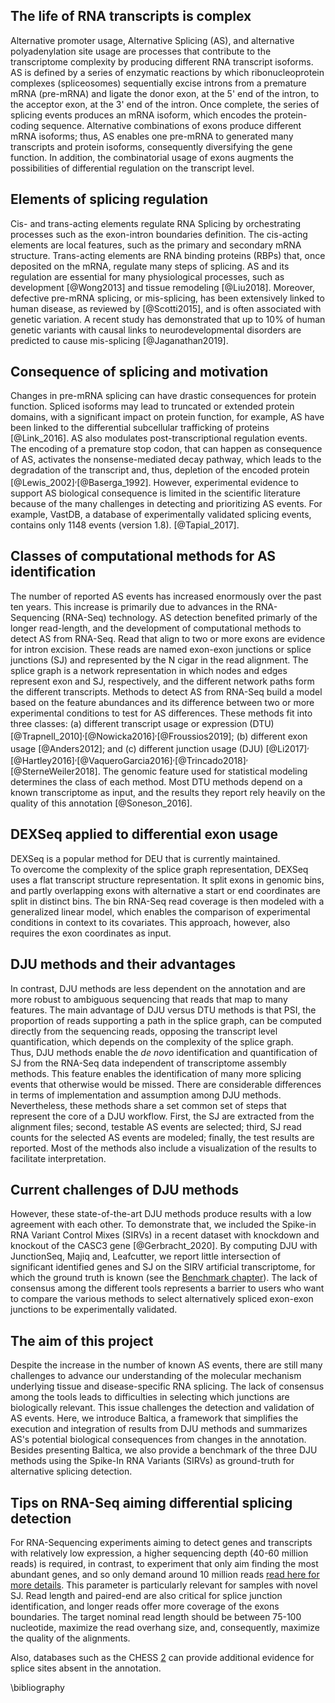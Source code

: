 ## The life of RNA transcripts is complex 
Alternative promoter usage, Alternative Splicing (AS), and alternative polyadenylation site usage are processes that contribute to the transcriptome complexity by producing different RNA transcript isoforms.
AS is defined by a series of enzymatic reactions by which ribonucleoprotein complexes (spliceosomes) sequentially excise introns from a premature mRNA (pre-mRNA) and ligate the donor exon, at the 5' end of the intron, to the acceptor exon, at the 3' end of the intron. 
Once complete, the series of splicing events produces an mRNA isoform, which encodes the protein-coding sequence. 
Alternative combinations of exons produce different mRNA isoforms; thus, AS enables one pre-mRNA to generated many transcripts and protein isoforms, consequently diversifying the gene function. 
In addition, the combinatorial usage of exons augments the possibilities of differential regulation on the transcript level.

## Elements of splicing regulation

Cis- and trans-acting elements regulate RNA Splicing by orchestrating processes such as the exon-intron boundaries definition.
The cis-acting elements are local features, such as the primary and secondary mRNA structure.
Trans-acting elements are RNA binding proteins (RBPs) that, once deposited on the mRNA, regulate many steps of splicing.
AS and its regulation are essential for many physiological processes, such as development [@Wong2013] and tissue remodeling [@Liu2018].
Moreover, defective pre-mRNA splicing, or mis-splicing, has been extensively linked to human disease, as reviewed by [@Scotti2015], and is often associated with genetic variation.
A recent study has demonstrated that up to 10% of human genetic variants with causal links to neurodevelopmental disorders are predicted to cause mis-splicing [@Jaganathan2019].

## Consequence of splicing and motivation
Changes in pre-mRNA splicing can have drastic consequences for protein function.
Spliced isoforms may lead to truncated or extended protein domains, with a significant impact on protein function, for example, AS have been linked to the differential subcellular trafficking of proteins [@Link_2016].
AS also modulates post-transcriptional regulation events. The encoding of a premature stop codon, that can happen as consequence of AS, activates the nonsense-mediated decay pathway, which leads to the degradation of the transcript and, thus, depletion of the encoded protein [@Lewis_2002]<sup>,</sup>[@Baserga_1992].
However, experimental evidence to support AS biological consequence is limited in the scientific literature because of the many challenges in detecting and prioritizing AS events.
For example, VastDB, a database of experimentally validated splicing events, contains only 1148 events (version 1.8). [@Tapial_2017].  


## Classes of computational methods for AS identification
The number of reported AS events has increased enormously over the past ten years.
This increase is primarily due to advances in the RNA-Sequencing (RNA-Seq) technology. AS detection benefited primarly of the longer read-length, and the development of computational methods to detect AS from RNA-Seq.
Read that align to two or more exons are evidence for intron excision.
These reads are named exon-exon junctions or splice junctions (SJ) and represented by the N cigar in the read alignment.
The splice graph is a network representation in which nodes and edges represent exon and SJ, respectively, and the different network paths form the different transcripts.
Methods to detect AS from RNA-Seq build a model based on the feature abundances and its difference between two or more experimental conditions to test for AS differences.
These methods fit into three classes: (a) different transcript usage or expression (DTU) [@Trapnell_2010]<sup>,</sup>[@Nowicka2016]<sup>,</sup>[@Froussios2019]; (b) different exon usage [@Anders2012]; and (c) different junction usage (DJU) [@Li2017]<sup>,</sup>[@Hartley2016]<sup>,</sup>[@VaqueroGarcia2016]<sup>,</sup>[@Trincado2018]<sup>,</sup>[@SterneWeiler2018].
The genomic feature used for statistical modeling determines the class of each method. 
Most DTU methods depend on a known transcriptome as input, and the results they report rely heavily on the quality of this annotation [@Soneson_2016].

## DEXSeq applied to differential exon usage
DEXSeq is a popular method for DEU that is currently maintained.  
To overcome the complexity of the splice graph representation, DEXSeq uses a flat transcript structure representation.
It split exons in genomic bins, and partly overlapping exons with alternative a start or end coordinates are split in distinct bins. 
The bin RNA-Seq read coverage is then modeled with a generalized linear model, which enables the comparison of experimental conditions in context to its covariates.
This approach, however, also requires the exon coordinates as input. 

## DJU methods and their advantages
In contrast, DJU methods are less dependent on the annotation and are more robust to ambiguous sequencing that reads that map to many features. 
The main advantage of DJU versus DTU methods is that PSI, the proportion of reads supporting a path in the splice graph, can be computed directly from the sequencing reads, opposing the transcript level quantification, which depends on the complexity of the splice graph.  
Thus, DJU methods enable the _de novo_ identification and quantification of SJ from the RNA-Seq data independent of transcriptome assembly methods.
This feature enables the identification of many more splicing events that otherwise would be missed.
There are considerable differences in terms of implementation and assumption among DJU methods. Nevertheless, these methods share a set common set of steps that represent the core of a DJU workflow.
First, the SJ are extracted from the alignment files; second, testable AS events are selected; third, SJ read counts for the selected AS events are modeled; finally, the test results are reported. Most of the methods also include a visualization of the results to facilitate interpretation.

## Current challenges of DJU methods
However, these state-of-the-art DJU methods produce results with a low agreement with each other. 
To demonstrate that, we included the Spike-in RNA Variant Control Mixes (SIRVs) in a recent dataset with knockdown and knockout of the CASC3 gene [@Gerbracht_2020]. 
By computing DJU with JunctionSeq, Majiq and, Leafcutter, we report little intersection of significant identified genes and SJ on the SIRV artificial transcriptome, for which the ground truth is known (see the [Benchmark chapter](benchmark.md)). 
The lack of consensus among the different tools represents a barrier to users who want to compare the various methods to select alternatively spliced exon-exon junctions to be experimentally validated.

## The aim of this project
Despite the increase in the number of known AS events, there are still many challenges to advance our understanding of the molecular mechanism underlying tissue and disease-specific RNA splicing. 
The lack of consensus among the tools leads to difficulties in selecting which junctions are biologically relevant. This issue challenges the detection and validation of AS events. 
Here, we introduce Baltica, a framework that simplifies the execution and integration of results from DJU methods and summarizes AS's potential biological consequences from changes in the annotation.
Besides presenting Baltica, we also provide a benchmark of the three DJU methods using the Spike-In RNA Variants (SIRVs) as ground-truth for alternative splicing detection.

## Tips on RNA-Seq aiming differential splicing detection
For RNA-Sequencing experiments aiming to detect genes and transcripts with relatively low expression, a higher sequencing depth (40-60 million reads) is required, in contrast, to experiment that only aim finding the most abundant genes, and so only demand around 10 million reads [read here for more details](https://support.illumina.com/bulletins/2017/04/considerations-for-rna-seq-read-length-and-coverage-.html). This parameter is particularly relevant for samples with novel SJ. Read length and paired-end are also critical for splice junction identification, and longer reads offer more coverage of the exons boundaries. The target nominal read length should be between 75-100 nucleotide, maximize the read overhang size, and, consequently, maximize the quality of the alignments.

Also, databases such as the CHESS [2](http://ccb.jhu.edu/chess/) can provide additional evidence for splice sites absent in the annotation.


\bibliography
